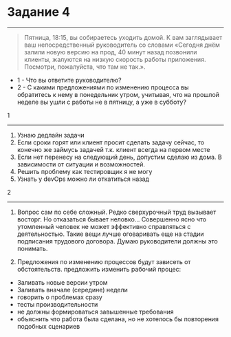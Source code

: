 # Задание 4
***

> Пятница, 18:15, вы собираетесь уходить домой.
К вам заглядывает ваш непосредственный руководитель со словами «Сегодня днём залили новую версию на прод,
40 минут назад позвонили клиенты, жалуются на низкую скорость работы приложения.
Посмотри, пожалуйста, что там не так.».

- 1 - Что вы ответите руководителю?
- 2 - С какими предложениями по изменению процесса вы обратитесь к нему в понедельник утром,
учитывая, что на прошлой неделе вы ушли с работы не в пятницу,
а уже в субботу?



1
***

1) Узнаю дедлайн задачи
2) Если сроки горят или клиент просит сделать задачу сейчас,
то конечно же займусь задачей т.к. клиент всегда на первом месте
3) Если нет перенесу на следующий день, допустим сделаю из дома. В зависимости от ситуации и возможностей.
4) Решить проблему как тестировщик я не могу
5) Узнать у devOps можно ли откатиться назад

2
***

1) Вопрос сам по себе сложный.
Редко сверхурочный труд вызывает восторг.
Но отказаться бывает неловко...
Совершенно ясно что утомленный человек не может эффективно справляться с деятельностью.
Такие вещи лучше оговаривать еще на стадии подписания трудового договора.
Думаю руководители должны это понимать.

2) Предложения по изменению процессов будут зависеть от обстоятельств.
предложить изменить рабочий процес:
- Заливать новые версии утром
- Заливать вначале (середине) недели
- говорить о проблемах сразу
- тесты производительности
- не должны формироваться завышенные требования
- объяснить что работа была сделана, но не хотелось бы повторения подобных сценариев


